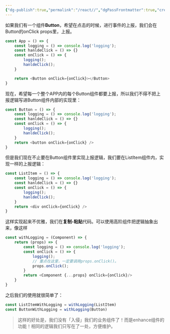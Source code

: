 ```yaml
---
{"dg-publish":true,"permalink":"/react//","dgPassFrontmatter":true,"created":"2023-10-06T21:08:14.634+08:00","updated":"2025-03-18T01:04:43.957+08:00"}
---
```



如果我们有一个组件**Button**，希望在点击的时候，进行事件的上报，我们会在Button的onClick props里，上报。
```js
const App = () => {
	const logging = () => console.log('logging');
	const hanldeClick = () => {}
	const onClick = () => {
		logging();
		hanldeClick();
	}

	return <Button onClick={onClick}></Button>
}
```

现在，希望每一个整个APP内的每个Button组件都要上报，所以我们不得不把上报逻辑写进Button组件内部的实现里：

```js
const Button = () => {
	const logging = () => console.log('logging');
	const hanldeClick = () => {}
	const onClick = () => {
		logging();
		hanldeClick();
	}
	return <button onClick={onClick} />
}
```

但是我们现在不止要在Button组件里实现上报逻辑，我们要在ListItem组件内，实现一样的上报逻辑：

```js
const ListItem = () => {
	const logging = () => console.log('logging');
	const hanldeClick = () => {}
	const onClick = () => {
		logging();
		hanldeClick();
	}
	return <div onClick={onClick} />
}
```

这样实现起来不优雅，我们在**复制-粘贴**代码。可以使用高阶组件把逻辑抽象出来，像这样

```js
const withLogging = (Component) => {
	return (props) => {
		const logging = () => console.log('logging');
		const onClick = () => {
			logging();
			// 重点在这里，一定要调用props.onClick()。
			props.onClick();
		}
		return <Component {...props} onClick={onClick}/>
	}
}
```

之后我们的使用就很简单了：
```js
const ListItemWithLogging = withLogging(ListItem)
const ButtonWithLogging = withLogging(Button)
```

> 这样的好处是，我们没有「入侵」我们的业务组件了！而是enhance组件的功能！相同的逻辑我们只写在了一处，方便维护。